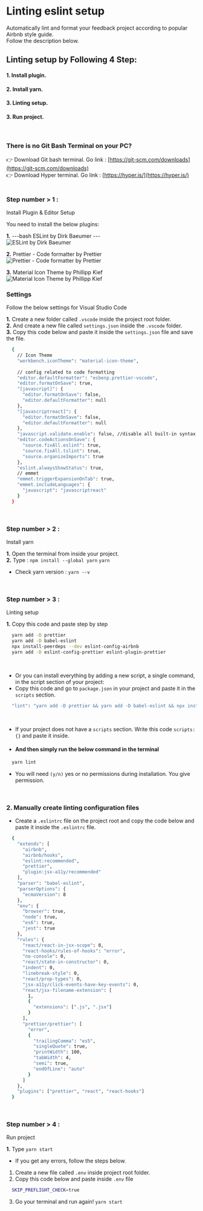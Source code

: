 # Linting eslint setup
Automatically lint and format your feedback project according to popular Airbnb style guide. <br />
Follow the description below.
<br />

## Linting setup by Following 4 Step:
#### 1. Install plugin.
#### 2. Install yarn.
#### 3. Linting setup.
#### 3. Run project.
<br />

### There is no Git Bash Terminal on your PC? <br />
👉 Download Git bash terminal. Go link : [https://git-scm.com/downloads](https://git-scm.com/downloads) <br />
👉 Download Hyper terminal. Go link : [https://hyper.is/](https://hyper.is/)
<br /><br />

### Step number  > 1 :
Install Plugin & Editor Setup
<br />

You need to install the below plugins: <br />

**1.** ---bash 
ESLint by Dirk Baeumer
--- <br />
![ESLint by Dirk Baeumer](https://github.com/kamrulislambappy/all-images/blob/main/ESLint%20by%20Dirk%20Baeumer.png)

**2.** Prettier - Code formatter by Prettier <br />
![Prettier - Code formatter by Prettier](https://github.com/kamrulislambappy/all-images/blob/main/Prettier%20-%20Code%20formatter%20by%20Prettier.png)

**3.** Material Icon Theme by Phillipp Kief <br />
![Material Icon Theme by Phillipp Kief](https://github.com/kamrulislambappy/all-images/blob/main/Material%20Icon%20Theme%20by%20Phillipp%20Kief.png)

### Settings
Follow the below settings for Visual Studio Code <br />

**1.** Create a new folder called `.vscode` inside the project root folder. <br />
**2.** And create a new file called `settings.json` inside the `.vscode` folder. <br />
**3.** Copy this code below and paste it inside the `settings.json` file and save the file. <br />
```bash
  {
    // Icon Theme
    "workbench.iconTheme": "material-icon-theme",
    
    // config related to code formatting
    "editor.defaultFormatter": "esbenp.prettier-vscode",
    "editor.formatOnSave": true,
    "[javascript]": {
      "editor.formatOnSave": false,
      "editor.defaultFormatter": null
    },
    "[javascriptreact]": {
      "editor.formatOnSave": false,
      "editor.defaultFormatter": null
    },
    "javascript.validate.enable": false, //disable all built-in syntax checking
    "editor.codeActionsOnSave": {
      "source.fixAll.eslint": true,
      "source.fixAll.tslint": true,
      "source.organizeImports": true
    },
    "eslint.alwaysShowStatus": true,
    // emmet
    "emmet.triggerExpansionOnTab": true,
    "emmet.includeLanguages": {
      "javascript": "javascriptreact"
    }
  }
```
<br />

### Step number  > 2 :
Install yarn
<br />

**1.** Open the terminal from inside your project. <br />
**2.** Type : `npm install --global yarn` `yarn`<br />
- Check yarn version : `yarn --v`
<br />

### Step number  > 3 :
Linting setup 
<br />

**1.** Copy this code and paste step by step <br />
```bash
  yarn add -D prettier
  yarn add -D babel-eslint
  npx install-peerdeps --dev eslint-config-airbnb
  yarn add -D eslint-config-prettier eslint-plugin-prettier
```
<br />

- Or you can install everything by adding a new script, a single command, in the script section of your project:
- Copy this code and go to `package.json` in your project and paste it in the `scripts` section. 
```bash
  "lint": "yarn add -D prettier && yarn add -D babel-eslint && npx install-peerdeps --dev eslint-config-airbnb && yarn add -D eslint-config-prettier eslint-plugin-prettier",
```
<br />

- If your project does not have a `scripts` section. Write this code  `scripts: {}` and paste it inside.
- #### And then simply run the below command in the terminal
```bash
  yarn lint
```
- You will need `(y/n)` yes or no permissions during installation. You give permission.
<br />

### **2.** Manually create linting configuration files <br />
- Create a `.eslintrc` file on the project root and copy the code below and paste it inside the `.eslintrc` file.
```bash
  {
    "extends": [
      "airbnb",
      "airbnb/hooks",
      "eslint:recommended",
      "prettier",
      "plugin:jsx-a11y/recommended"
    ],
    "parser": "babel-eslint",
    "parserOptions": {
      "ecmaVersion": 8
    },
    "env": {
      "browser": true,
      "node": true,
      "es6": true,
      "jest": true
    },
    "rules": {
      "react/react-in-jsx-scope": 0,
      "react-hooks/rules-of-hooks": "error",
      "no-console": 0,
      "react/state-in-constructor": 0,
      "indent": 0,
      "linebreak-style": 0,
      "react/prop-types": 0,
      "jsx-a11y/click-events-have-key-events": 0,
      "react/jsx-filename-extension": [
        1,
        {
          "extensions": [".js", ".jsx"]
        }
      ],
      "prettier/prettier": [
        "error",
        {
          "trailingComma": "es5",
          "singleQuote": true,
          "printWidth": 100,
          "tabWidth": 4,
          "semi": true,
          "endOfLine": "auto"
        }
      ]
    },
    "plugins": ["prettier", "react", "react-hooks"]
  }
```
<br />

### Step number  > 4 :
Run project
<br />

**1.** Type `yarn start`
- If you get any errors, follow the steps below.
1. Create a new file called `.env` inside project root folder.
2. Copy this code below and paste inside `.env` file
```bash
  SKIP_PREFLIGHT_CHECK=true
```
3. Go your terminal and run again! `yarn start`
